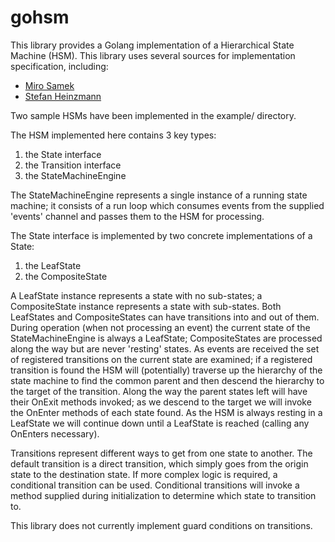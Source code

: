 # gohsm

This library provides a Golang implementation of a Hierarchical State Machine (HSM). This library uses several sources for implementation specification, including:
 - [Miro Samek](https://barrgroup.com/Embedded-Systems/How-To/Introduction-Hierarchical-State-Machines)
 - [Stefan Heinzmann](https://accu.org/index.php/journals/252)

Two sample HSMs have been implemented in the example/ directory.

The HSM implemented here contains 3 key types:
 1. the State interface
 2. the Transition interface
 3. the StateMachineEngine

The StateMachineEngine represents a single instance of a running state machine; it consists of a run loop which consumes events from the supplied 'events' channel and passes them to the HSM for processing.

The State interface is implemented by two concrete implementations of a State:
 1. the LeafState
 2. the CompositeState

A LeafState instance represents a state with no sub-states; a CompositeState instance represents a state with sub-states. Both LeafStates and CompositeStates can have transitions into and out of them. During operation (when not processing an event) the current state of the StateMachineEngine is always a LeafState; CompositeStates are processed along the way but are never 'resting' states. As events are received the set of registered transitions on the current state are examined; if a registered transition is found the HSM will (potentially) traverse up the hierarchy of the state machine to find the common parent and then descend the hierarchy to the target of the transition. Along the way the parent states left will have their OnExit methods invoked; as we descend to the target we will invoke the OnEnter methods of each state found. As the HSM is always resting in a LeafState we will continue down until a LeafState is reached (calling any OnEnters necessary).

Transitions represent different ways to get from one state to another. The default transition is a direct transition, which simply goes from the origin state to the destination state. If more complex logic is required, a conditional transition can be used. Conditional transitions will invoke a method supplied during initialization to determine which state to transition to.

This library does not currently implement guard conditions on transitions.
